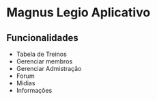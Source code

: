 # Magnus Legio Aplicativo

## Funcionalidades
- Tabela de Treinos
- Gerenciar membros
- Gerenciar Admistração
- Forum
- Midias
- Informações 
